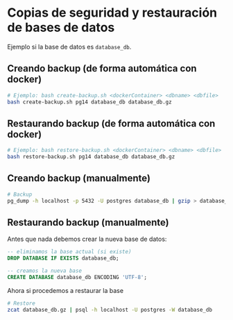 # Copias de seguridad y restauración de bases de datos

Ejemplo si la base de datos es `database_db`.

## Creando backup (de forma automática con docker)

```bash
# Ejemplo: bash create-backup.sh <dockerContainer> <dbname> <dbfile>
bash create-backup.sh pg14 database_db database_db.gz
```

## Restaurando backup (de forma automática con docker)

```bash
# Ejemplo: bash restore-backup.sh <dockerContainer> <dbname> <dbfile>
bash restore-backup.sh pg14 database_db database_db.gz
```

## Creando backup (manualmente)

```bash
# Backup
pg_dump -h localhost -p 5432 -U postgres database_db | gzip > database_db.gz
```

## Restaurando backup (manualmente)

Antes que nada debemos crear la nueva base de datos:

```sql
-- eliminamos la base actual (si existe)
DROP DATABASE IF EXISTS database_db;

-- creamos la nueva base
CREATE DATABASE database_db ENCODING 'UTF-8';
```

Ahora si procedemos a restaurar la base

```bash
# Restore
zcat database_db.gz | psql -h localhost -U postgres -W database_db
```
